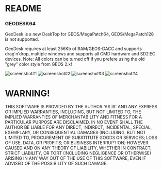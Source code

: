 # README

### GEODESK64
GeoDesk is a new DeskTop for GEOS/MegaPatch64, GEOS/MegaPatch128 is not supported.

GeoDesk requires at least 256Kb of RAM/GEOS-DACC and supports drag'n'drop, multiple windows and supports all CMD hardware and SD2IEC devices.
Note: All colors can be turned off if you prefere using the old "grey" color style from GEOS 2.x!

![screenshot#1](geodesk64-01.png "GeoDesk64 Screenshot #1")
![screenshot#2](geodesk64-02.png "GeoDesk64 Screenshot #2")
![screenshot#3](geodesk64-03.png "GeoDesk64 Screenshot #3")
![screenshot#4](geodesk64-04.png "GeoDesk64 Screenshot #4")

# WARNING!
THIS SOFTWARE IS PROVIDED BY THE AUTHOR 'AS IS' AND ANY EXPRESS OR IMPLIED
WARRANTIES, INCLUDING, BUT NOT LIMITED TO, THE IMPLIED WARRANTIES OF
MERCHANTABILITY AND FITNESS FOR A PARTICULAR PURPOSE ARE DISCLAIMED. IN NO
EVENT SHALL THE AUTHOR BE LIABLE FOR ANY DIRECT, INDIRECT, INCIDENTAL,
SPECIAL, EXEMPLARY, OR CONSEQUENTIAL DAMAGES (INCLUDING, BUT NOT LIMITED TO,
PROCUREMENT OF SUBSTITUTE GOODS OR SERVICES; LOSS OF USE, DATA, OR PROFITS;
OR BUSINESS INTERRUPTION) HOWEVER CAUSED AND ON ANY THEORY OF LIABILITY,
WHETHER IN CONTRACT, STRICT LIABILITY, OR TORT (INCLUDING NEGLIGENCE OR
OTHERWISE) ARISING IN ANY WAY OUT OF THE USE OF THIS SOFTWARE, EVEN IF
ADVISED OF THE POSSIBILITY OF SUCH DAMAGE.
